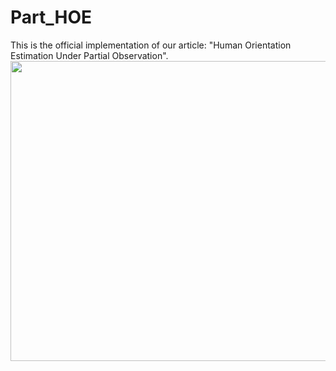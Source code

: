 # Part_HOE
This is the official implementation of our article: "Human Orientation Estimation Under Partial Observation".
<img src="https://github.com/zhaojieting/Part_HOE/blob/main/IROS2024-Video-2x%20(2).gif" width="720" height="480" />
